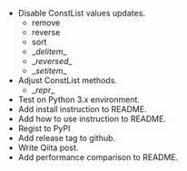 - Disable ConstList values updates.
  - remove
  - reverse
  - sort
  - \__delitem__
  - \__reversed__
  - \__setitem__
- Adjust ConstList methods.
  - \__repr__
- Test on Python 3.x environment.
- Add install instruction to README.
- Add how to use instruction to README.
- Regist to PyPI
- Add release tag to github.
- Write Qiita post.
- Add performance comparison to README.